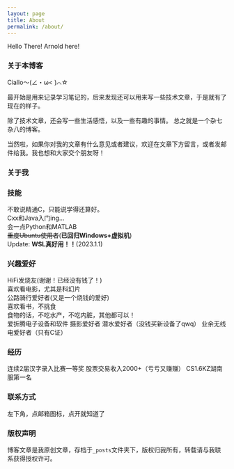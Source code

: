 ```yaml
---
layout: page
title: About
permalink: /about/
---
```


Hello There! Arnold here!

### 关于本博客
Ciallo～(∠・ω< )⌒☆

最开始是用来记录学习笔记的，后来发现还可以用来写一些技术文章，于是就有了现在的样子。

除了技术文章，还会写一些生活感悟，以及一些有趣的事情。
总之就是一个杂七杂八的博客。

当然啦，如果你对我的文章有什么意见或者建议，欢迎在文章下方留言，或者发邮件给我。我也想和大家交个朋友呀！

### 关于我
### 技能

 不敢说精通C，只能说学得还算好。  
 Cxx和Java入门ing...  
 会一点Python和MATLAB  
 ~~重度Ubuntu使用者~~(**已回归Windows+虚拟机**)  
 Update: **WSL真好用！！**(2023.1.1)

### 兴趣爱好
 HiFi发烧友(谢谢！已经没有钱了！)  
 喜欢看电影，尤其是科幻片  
 公路骑行爱好者(又是一个烧钱的爱好)  
 喜欢看书，不挑食  
 食物的话，不吃水产，不吃内脏，其他都可以！  
 爱折腾电子设备和软件
 摄影爱好者
 潜水爱好者（没钱买新设备了qwq）
 业余无线电爱好者（只有C证）

### 经历
 连续2届汉字录入比赛一等奖
 股票交易收入2000+（亏亏又赚赚）
 CS1.6KZ湖南服第一名

### 联系方式
 左下角，点邮箱图标，点开就知道了

### 版权声明

 博客文章是我原创文章，存档于`_posts`文件夹下，版权归我所有，转载请与我联系获得授权许可。
